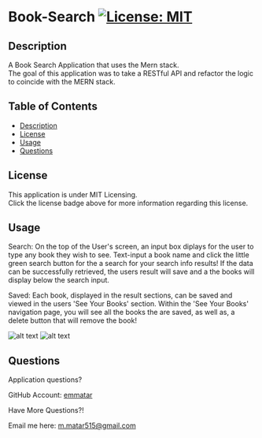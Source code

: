 # Book-Search [![License: MIT](https://img.shields.io/badge/License-MIT-yellow.svg)](https://opensource.org/blog/license/mit-0)

## Description

A Book Search Application that uses the Mern stack.<br/> The goal of this application was to take a RESTful API and refactor the logic to coincide with the MERN stack.

## Table of Contents

- [Description](#description)
- [License](#license)
- [Usage](#usage)
- [Questions](#questions)

## License

This application is under MIT Licensing.<br />
Click the license badge above for more information regarding this license.

## Usage

Search:
On the top of the User's screen, an input box diplays for the user to type any book they wish to see. Text-input a book name and click the little green search button for the a search for your search info results! If the data can be successfully retrieved, the users result will save and a the books will display below the search input.

Saved: Each book, displayed in the result sections, can be saved and viewed in the users 'See Your Books' section. Within the 'See Your Books' navigation page, you will see all the books the are saved, as well as, a delete button that will remove the book!

![alt text](/client/src/assets/Screenshot%202024-05-17%20at%206.03.11 PM.png)
![alt text](/client/src/assets/Screenshot%202024-05-17%20at%206.04.21 PM.png)

## Questions

Application questions?

GitHub Account: [emmatar](https://github.com/emmatar)

Have More Questions?!

Email me here: m.matar515@gmail.com
